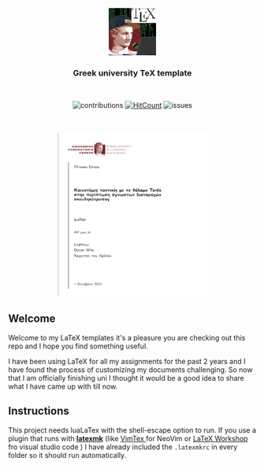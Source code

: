 <div align="center">
  <img src="./images/README/aueb-tex-discord-logo.gif" /></br>

  ### Greek university TeX template 
</div>

<!-- frostedpenguin/greek-university-TeX-templates -->
<div align="center">
<br/>

![contributions](https://img.shields.io/badge/contribution-welcome-brightgreen&?style=flat-square) 
[![HitCount](https://hits.dwyl.com/frostedpenguin/greek-university-TeX-templates.svg?style=flat-square)](http://hits.dwyl.com/frostedpenguin/greek-university-TeX-templates)
![issues](https://shields.io/github/issues/frostedpenguin/greek-university-TeX-templates)

<br/>
<br/>
</div>


<div align="center">
  <img alt="showcase" src="./images/README/templates-gif.gif" style="width:60%">
</div>

## Welcome

Welcome to my LaTeX templates it's a pleasure you are checking out this repo and
I hope you find something useful. 

I have been using LaTeX for all my assignments for the past 2 years and I have found
the process of customizing my documents challenging. So now
that I am officially finishing uni I thought it would be a good idea to share what I
have came up with till now. 

## Instructions

This project needs luaLaTex with the shell-escape option to
run.
If you use a plugin that runs with [__latexmk__](https://mg.readthedocs.io/latexmk.html) (like [ VimTex ](https://github.com/lervag/vimtex)
for NeoVim or [ LaTeX Workshop ](https://marketplace.visualstudio.com/items?itemName=James-Yu.latex-workshop) fro visual studio code ) 
I have already included the `.latexmkrc` in every folder so it should run
automatically. 
